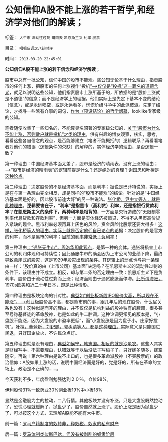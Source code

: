 # 公知信仰A股不能上涨的若干哲学,和经济学对他们的解读；

标签： `大牛市` `流动性过剩` `晴雨表` `凯恩斯主义` `利率` `股票` 

目录： `唱唱反调之八卦时评`

时间： `2013-03-20 22:45:01`

**公知信仰A股不能上涨的若干信念和经济学解读**；

股市中总有一批公知，信仰中国的股市不能涨。些公知无论基于什么理由，指责股市的任何上涨，把股市的任何上涨视作“投机[”——>仅仅是“投机”这一罪名的道德含义](../../../2011/8/26/基督教对高利贷和投机的偏见.md)，就足以说明这些公知，他们指责股市上涨所基于的，所依据的是“股价上涨就是不道德”的信念；而不是经济学上的理据。他们实际上是先定下基本不变的结论（信念），或是永远唱空，或是永远看多，恍惚阶级斗争中的此派彼派。先定了结论，才找寻一些煞有介事的词句，[作为（预设结论）的哲学烟幕](../../../2013/1/6/粉丝的恭维不及共勉的同道，文字狱的政治意义.md)，looklike专家级的公知。

笔者随便收集了一些知名的，不能算臭名昭著的专家级公知的，[关于“股市为什么不能上涨，否则散户就是投机”之类的理由](../../../2011/9/21/打压“投机和高利贷”，经济危机只会火上添油.md)，供有兴趣的博友观察，核实，思考，看看这些各自信念的观点，是否能够建立（笔者不能概括的）逻辑联系？再看看笔者对他们的错误（逻辑条件的欠缺）的解释的，实体经济学的理由，是否逻辑一致？

第一种理由：中国经济基本面太差了，股市是经济的晴雨表，没有上涨的理由；——>“股市是经济的晴雨表”的逻辑前提是什么？还是绝对的真理？[谢国忠和叶檀是这种论点](../../../2013/2/8/张化桥先生认为“中国老百姓和民营越来越富”吗？.md)。

第二种理由：决定股价的不是经济基本面，而是利率；据说是巴菲特说的，实际上是在与第一条理由完全相反，却是同样的“股市不能涨”的结论。针对的是“中国经济基本面是好的，因此股市前途大好”的另一种说法。[张化桥，尹中立等人，就是此种理由](../../../2013/2/8/张化桥先生认为“中国老百姓和民营越来越富”吗？.md)。**逻辑要害在于，“利率”是指黑市（高利贷）利率，还是指银行贷款利率**？**在凯恩斯主义的条件下，两种利率是相背的**，一方面是央行造成的“无限制零利率代息贷款和存款利率”，但另一方面是实体经济被惜贷，不得不从黑市高价贷入紧缺的现金。黑市利率必须再算上灰色的风险，资金风险比股票还要大得多！[这样，张化桥等人的理由，实际上就是否定他们自已论点的论](../../../2012/1/4/股市低风险，经济有前途；谩骂股市的《竞选州长》.md)据：决定股价的是官方的利率，而不是黑市的利率；[目前的利率非常低！负利率](../../../2011/7/1/A股合理的市盈率应是无限高.md)！

第三种理由[：“通胀无牛市”，周洛华即此观点](../../../2012/6/20/（凯恩斯主义＋紧缩预期）的疯疯颠颠.md)，是第一种的变体。通胀将损害上市公司的利润体现和可持续性；因此通胀牛市的确会因为上市公司的业绩下降，最终导致悬崖式的股灾，这是1929年股灾出现的条件。其逻辑上的弱点也与第一条理由一样：“股价真的由（上市公司）基本面”决定吗？在凯恩斯主义的流动性过剩的条件下，该理由并不成立。相反，却与第二条的否定理由一致：凯恩斯主义下是负利率，股价由于流动性过剩而上涨；经济面则由于通货膨胀而停滞。[此所谓滞胀，1970s欧美和近二十年日本，即是此种情形](../../../2012/9/15/日本滞胀，98金融风暴，次贷危机，欧债危机都只是小插曲.md)。

第四种理由是板块定向的针对性。[典型如“创业板新股IPO股价太高，所以现在不能涨”，——>](../../../2010/7/1/股评家骂散户，骂市场经济，骂创业板，骂买卖自愿.md)创业板股价高不高，都是熊市前的事，跟几年后的现在股价，什么屁关系也没有！这种似是而非的理由，并不仅仅是机构利益的股神独有的腔调，很多甚至号称基督徒的革命股神，也是如此的牛二腔调。这种论调更常见的版本是，“小盘股不能涨，因为大盘股的市盈率更低”，而“小盘股涨是因为盘子小，庄家好投机”。[叶檀，董登新，刘纪鹏，郭树清等人，都是这种理由。](../../../2009/12/10/专家教授嫌中国税收太轻，“向国际接轨”.md)实际意义是只能国进民退，只好国企放火，不许民企点灯。

第五种理由就是没有理由，[典型如侯宁，韩志国。相反的就是沙黾农](../../../2011/11/2/唱空唱多不要唱“管理层管涨管跌”.md)。这些人其实是财经写手，不需要理由，认错就等于以后没法子写稿子了，只好嫁多随多，嫁空随空。再说！第六种理由是说不出口的，也是很多革命派股神（不买股票的）的政治信仰：A股如果上涨的话，说明中国经济面是好的，党是好的，所有在革命的立场上，政治是不正确的……。

今天获利不多，年度盈利勉强达到２０％，仓位98%。

伊利股份31%一致药业30%创业板19%中小板18%

显然是金融股为主的拉动，二八行情。其他板块并没有补涨，只是大盘股既然拉动了，恐慌心理就缓解了，抛盘少了，股价自然就上涨了。股价上涨是因为抛盘少了，可以按这个方式，去理解A股能不能有大牛市。



前一篇：[罗马户籍制度的奴转非，释奴税，奴隶的私有财产](../../../2013/3/20/罗马户籍制度的奴转非，释奴税，奴隶的私有财产.md)

后一篇：[罗马体制类似斯巴达，但没有被剥削的奴隶阶层](../../../2013/3/21/罗马体制类似斯巴达，但没有被剥削的奴隶阶层.md)